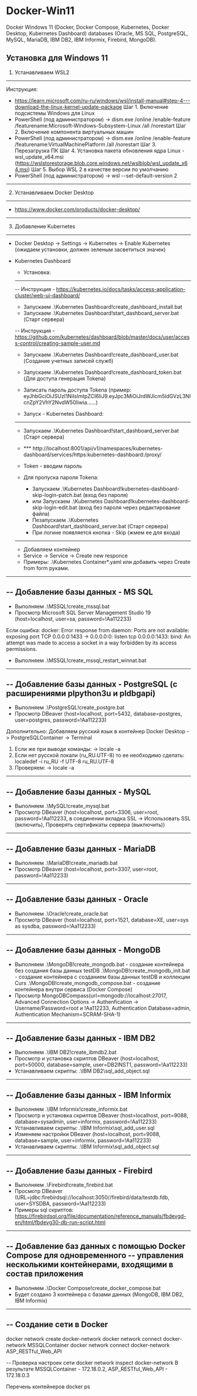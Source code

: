 # Docker-Win11
Docker Windows 11 (Docker, Docker Compose, Kubernetes, Docker Desktop, Kubernetes Dashboard) databases (Oracle, MS SQL, PostgreSQL, MySQL, MariaDB, IBM DB2, IBM Informix, Firebird, MongoDB).

Установка для Windows 11
----------------------------------------
1) Устанавливаем WSL2
----------------------------------------
Инструкция:
- https://learn.microsoft.com/ru-ru/windows/wsl/install-manual#step-4---download-the-linux-kernel-update-package
Шаг 1. Включение подсистемы Windows для Linux
- PowerShell (под администратором) -> dism.exe /online /enable-feature /featurename:Microsoft-Windows-Subsystem-Linux /all /norestart
Шаг 2. Включение компонента виртуальных машин
- PowerShell (под администратором) -> dism.exe /online /enable-feature /featurename:VirtualMachinePlatform /all /norestart
Шаг 3. Перезагрузка ПК
Шаг 4. Установка пакета обновления ядра Linux - wsl_update_x64.msi (https://wslstorestorage.blob.core.windows.net/wslblob/wsl_update_x64.msi)
Шаг 5. Выбор WSL 2 в качестве версии по умолчанию
- PowerShell (под администратором) -> wsl --set-default-version 2

----------------------------------------
2) Устанавливаем Docker Desktop
----------------------------------------
- https://www.docker.com/products/docker-desktop/

----------------------------------------
3) Добавление Kubernetes
----------------------------------------
- Docker Desktop -> Settings -> Kubernetes -> Enable Kubernetes (ожидаем установки, должен зеленым засветиться значек)
- Kubernetes Dashboard
  - Установка:
  -----------------------------------------------
  -- Инструкция - https://kubernetes.io/docs/tasks/access-application-cluster/web-ui-dashboard/
  - Запускаем .\Kubernetes Dashboard\!create_dashboard_install.bat
  - Запускаем .\Kubernetes Dashboard\!start_dashboard_server.bat (Старт сервера)

  -- Инструкция - https://github.com/kubernetes/dashboard/blob/master/docs/user/access-control/creating-sample-user.md
  - Запускаем .\Kubernetes Dashboard\!create_dashboard_user.bat (Создание учетных записей служб)
  - Запускаем .\Kubernetes Dashboard\!create_dashboard_token.bat (Для доступа генерация Tokenа)
  - Записать пароль доступа Tokena (пример: eyJhbGciOiJSUzI1NiIsImtpZCI6IiJ9.eyJpc3MiOiJrdWJlcm5ldGVzL3NlcnZpY2VhY2NvdW50Iiwia......)

  - Запуск - Kubernetes Dashboard:
  -----------------------------------------------
  - Запускаем .\Kubernetes Dashboard\!start_dashboard_server.bat (Старт сервера)

  - *** http://localhost:8001/api/v1/namespaces/kubernetes-dashboard/services/https:kubernetes-dashboard:/proxy/
  - Token - вводим пароль

  - Для пропуска пароля Tokenа:
    - Запускаем .\Kubernetes Dashboard\!kubernetes-dashboard-skip-login-patch.bat (вход без пароля)
    - или Запускаем .\Kubernetes Dashboard\!kubernetes-dashboard-skip-login-edit.bat (вход без пароля через редактирование файла)
    - Пезапускаем .\Kubernetes Dashboard\!start_dashboard_server.bat (Старт сервера)
    - При логине появляется кнопка - Skip (жмем ее для входа)

  -----------------------------------------------
  - Добавляем контейнер
  - Service -> Service -> Create new responce
  - Примеры: .\Kubernetes Container\*.yaml или добавить через Create from form руками.

--------------------------------------------------------------------------
-- Добавление базы данных - MS SQL
--------------------------------------------------------------------------
- Выполняем .\MSSQL\!create_mssql.bat
- Просмотр Microsoft SQL Server Management Studio 19 (host=localhost, user=sa, password=!Aa112233)

Если ошибка:
docker: Error response from daemon: Ports are not available: exposing port TCP 0.0.0.0:1433 -> 0.0.0.0:0:
listen tcp 0.0.0.0:1433: bind: An attempt was made to access a socket in a way forbidden by its access permissions.
- Выполняем .\MSSQL\!create_mssql_restart_winnat.bat

-----------------------------------------------------------------------------
-- Добавление базы данных - PostgreSQL (с расширениями plpython3u и pldbgapi)
-----------------------------------------------------------------------------
- Выполняем .\PostgreSQL\!create_postgre.bat
- Просмотр DBeaver (host=localhost, port=5432, database=postgres, user=postgres, password=!Aa112233)

Дополнительно:
Добавляем русский язык в контейнер Docker Desktop -> PostgreSQLContainer -> Terminal
1) Если же при выводе команды: -> locale -a
2) Если нет русской локали (ru_RU.UTF-8) то ее необходимо сделать: localedef -i ru_RU -f UTF-8 ru_RU.UTF-8
3) Проверяем: -> locale -a

----------------------------------------------------------------------------
-- Добавление базы данных - MySQL
----------------------------------------------------------------------------
- Выполняем .\MySQL\!create_mysql.bat
- Просмотр DBeaver (host=localhost, port=3306, user=root, password=!Aa112233,
                    в соединении вкладка SSL -> Использовать SSL (включить), Проверять сертификаты сервера (выключить))

----------------------------------------------------------------------------
-- Добавление базы данных - MariaDB
----------------------------------------------------------------------------
- Выполняем .\MariaDB\!create_mariadb.bat
- Просмотр DBeaver (host=localhost, port=3307, user=root, password=!Aa112233)

----------------------------------------------------------------------------
-- Добавление базы данных - Oracle
----------------------------------------------------------------------------
- Выполняем .\Oracle\!create_oracle.bat
- Просмотр DBeaver (host=localhost, port=1521, database=XE, user=sys as sysdba, password=!Aa112233)

----------------------------------------------------------------------------
-- Добавление базы данных - MongoDB
----------------------------------------------------------------------------
- Выполняем
  .\MongoDB\!create_mongodb.bat - создание контейнера без создания базы данных testDB
  .\MongoDB\!create_mongodb_init.bat - создание контейнера c созданием базы данных testDB и коллекции Curs
  .\MongoDB\!create_mongodb_compose.bat - создание контейнера внутри сервиса (Docker Compose)
- Просмотр MongoDBCompass(url=mongodb://localhost:27017, Advanced Connection Options -> Authenfication -> Username/Password=root и !Aa112233, Authentication Database=admin, Authentication Mechanism=SCRAM-SHA-1)

----------------------------------------------------------------------------
-- Добавление базы данных - IBM DB2
----------------------------------------------------------------------------
- Выполняем .\IBM DB2\!create_ibmdb2.bat
- Просмотр и установка скриптов DBeaver (host=localhost, port=50000, database=sample, user=DB2INST1, password=!Aa112233)
- Устанавливаем скрипты: .\IBM DB2\sql_add_object.sql

----------------------------------------------------------------------------
-- Добавление базы данных - IBM Informix
----------------------------------------------------------------------------
- Выполняем .\IBM Informix\!create_informix.bat
- Просмотр и установка скриптов DBeaver (host=localhost, port=9088, database=sysadmin, user=informix, password=!Aa112233)
- Устанавливаем скрипты: .\IBM Informix\sql_add_user.sql
- Изменяем настройки DBeaver (host=localhost, port=9088, database=sample, user=informix, password=!Aa112233)
- Устанавливаем скрипты: .\IBM Informix\sql_add_object.sql

----------------------------------------------------------------------------
-- Добавление базы данных - Firebird
----------------------------------------------------------------------------
- Выполняем .\Firebird\!create_firebird.bat
- Просмотр DBeaver (URL=jdbc:firebirdsql://localhost:3050//firebird/data/testdb.fdb, user=SYSDBA, password=!Aa112233)
- Примеры sql скриптов: https://firebirdsql.org/file/documentation/reference_manuals/fbdevgd-en/html/fbdevg30-db-run-script.html

----------------------------------------------------------------------------
-- Добавление баз данных с помощью Docker Compose для одновременного
-- управления несколькими контейнерами, входящими в состав приложения
----------------------------------------------------------------------------
- Выполняем .\Docker Compose\!create_docker_compose.bat
- Будет создано 3 контейнера с базами данных (MongoDB, IBM DB2, IBM Informix)

----------------------------------------------------------------------------
-- Создание сети в Docker
----------------------------------------------------------------------------
docker network create docker-network
docker network connect docker-network MSSQLContainer
docker network connect docker-network ASP_RESTful_Web_API

-- Проверка настроек сети
docker network inspect docker-network
В результате MSSQLContainer - 172.18.0.2, ASP_RESTful_Web_API - 172.18.0.3

Перечень контейнеров
docker ps